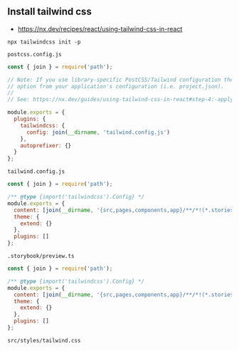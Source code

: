 

## Install tailwind css
* https://nx.dev/recipes/react/using-tailwind-css-in-react

```shell
npx tailwindcss init -p
```


`postcss.config.js`
```js
const { join } = require('path');

// Note: If you use library-specific PostCSS/Tailwind configuration then you should remove the `postcssConfig` build
// option from your application's configuration (i.e. project.json).
//
// See: https://nx.dev/guides/using-tailwind-css-in-react#step-4:-applying-configuration-to-libraries

module.exports = {
  plugins: {
    tailwindcss: {
      config: join(__dirname, 'tailwind.config.js')
    },
    autoprefixer: {}
  }
};
```

`tailwind.config.js`
```js
const { join } = require('path');

/** @type {import('tailwindcss').Config} */
module.exports = {
  content: [join(__dirname, '{src,pages,components,app}/**/*!(*.stories|*.spec).{ts,tsx,html}')],
  theme: {
    extend: {}
  },
  plugins: []
};
```

`.storybook/preview.ts`
```js
const { join } = require('path');

/** @type {import('tailwindcss').Config} */
module.exports = {
  content: [join(__dirname, '{src,pages,components,app}/**/*!(*.stories|*.spec).{ts,tsx,html}')],
  theme: {
    extend: {}
  },
  plugins: []
};
```

`src/styles/tailwind.css`
```css

```